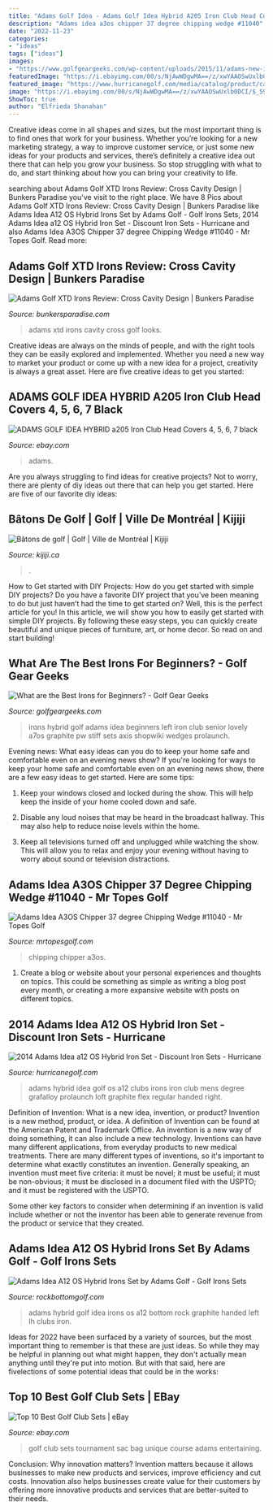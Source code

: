 ```yaml
---
title: "Adams Golf Idea - Adams Golf Idea Hybrid A205 Iron Club Head Covers 4, 5, 6, 7 Black"
description: "Adams idea a3os chipper 37 degree chipping wedge #11040"
date: "2022-11-23"
categories:
- "ideas"
tags: ["ideas"]
images:
- "https://www.golfgeargeeks.com/wp-content/uploads/2015/11/adams-new-idea-hybrid-irons-set-best-irons-for-beginners.jpg"
featuredImage: "https://i.ebayimg.com/00/s/NjAwWDgwMA==/z/xwYAAOSwUxlb0DCI/$_59.JPG"
featured_image: "https://www.hurricanegolf.com/media/catalog/product/cache/1/image/1200x/040ec09b1e35df139433887a97daa66f/a/d/adams_2014a12oshybrid_sole.jpg"
image: "https://i.ebayimg.com/00/s/NjAwWDgwMA==/z/xwYAAOSwUxlb0DCI/$_59.JPG"
ShowToc: true
author: "Elfrieda Shanahan"
---
```



Creative ideas come in all shapes and sizes, but the most important thing is to find ones that work for your business. Whether you’re looking for a new marketing strategy, a way to improve customer service, or just some new ideas for your products and services, there’s definitely a creative idea out there that can help you grow your business. So stop struggling with what to do, and start thinking about how you can bring your creativity to life.

	

		
searching about Adams Golf XTD Irons Review: Cross Cavity Design | Bunkers Paradise you've visit to the right place. We have 8 Pics about Adams Golf XTD Irons Review: Cross Cavity Design | Bunkers Paradise like Adams Idea A12 OS Hybrid Irons Set by Adams Golf - Golf Irons Sets, 2014 Adams Idea a12 OS Hybrid Iron Set - Discount Iron Sets - Hurricane and also Adams Idea A3OS Chipper 37 degree Chipping Wedge #11040 - Mr Topes Golf. Read more:
		
    
## Adams Golf XTD Irons Review: Cross Cavity Design | Bunkers Paradise

<img loading=lazy src="http://www.bunkersparadise.com/wp-content/uploads/2014/05/Screen-Shot-2014-05-14-at-8.50.42-AM.png" onerror="this.onerror=null;this.src='https://tse2.mm.bing.net/th?id=OIP.e1nU3JwtTo7CPrHiszfyewHaDN&amp;pid=15.1';" alt="Adams Golf XTD Irons Review: Cross Cavity Design | Bunkers Paradise">

_Source: bunkersparadise.com_

>adams xtd irons cavity cross golf looks. 

	

Creative ideas are always on the minds of people, and with the right tools they can be easily explored and implemented. Whether you need a new way to market your product or come up with a new idea for a project, creativity is always a great asset. Here are five creative ideas to get you started:

    
## ADAMS GOLF IDEA HYBRID A205 Iron Club Head Covers 4, 5, 6, 7 Black

<img loading=lazy src="https://i.ebayimg.com/images/g/haMAAOSwDSpfPuRk/s-l400.jpg" onerror="this.onerror=null;this.src='https://tse4.mm.bing.net/th?id=OIP.7FIlB7LtTzDl2T8W0mnWVQAAAA&amp;pid=15.1';" alt="ADAMS GOLF IDEA HYBRID a205 Iron Club Head Covers 4, 5, 6, 7 black">

_Source: ebay.com_

>adams. 

	

Are you always struggling to find ideas for creative projects? Not to worry, there are plenty of diy ideas out there that can help you get started. Here are five of our favorite diy ideas: 

    
## Bâtons De Golf | Golf | Ville De Montréal | Kijiji

<img loading=lazy src="https://i.ebayimg.com/00/s/NjAwWDgwMA==/z/xwYAAOSwUxlb0DCI/$_59.JPG" onerror="this.onerror=null;this.src='https://tse3.mm.bing.net/th?id=OIP.Qgh68iLeH6dVvfHPrMYUWwHaFj&amp;pid=15.1';" alt="Bâtons de golf | Golf | Ville de Montréal | Kijiji">

_Source: kijiji.ca_

>. 

	

How to Get started with DIY Projects: How do you get started with simple DIY projects?
Do you have a favorite DIY project that you’ve been meaning to do but just haven’t had the time to get started on? Well, this is the perfect article for you! In this article, we will show you how to easily get started with simple DIY projects. By following these easy steps, you can quickly create beautiful and unique pieces of furniture, art, or home decor. So read on and start building!

    
## What Are The Best Irons For Beginners? - Golf Gear Geeks

<img loading=lazy src="https://www.golfgeargeeks.com/wp-content/uploads/2015/11/adams-new-idea-hybrid-irons-set-best-irons-for-beginners.jpg" onerror="this.onerror=null;this.src='https://tse2.mm.bing.net/th?id=OIP.ewHC6YvimBsiChc-xoAyzQHaHa&amp;pid=15.1';" alt="What are the Best Irons for Beginners? - Golf Gear Geeks">

_Source: golfgeargeeks.com_

>irons hybrid golf adams idea beginners left iron club senior lovely a7os graphite pw stiff sets axis shopwiki wedges prolaunch. 

	

Evening news: What easy ideas can you do to keep your home safe and comfortable even on an evening news show?
If you're looking for ways to keep your home safe and comfortable even on an evening news show, there are a few easy ideas to get started. Here are some tips:
1. Keep your windows closed and locked during the show. This will help keep the inside of your home cooled down and safe.

2. Disable any loud noises that may be heard in the broadcast hallway. This may also help to reduce noise levels within the home.

3. Keep all televisions turned off and unplugged while watching the show. This will allow you to relax and enjoy your evening without having to worry about sound or television distractions.

    
## Adams Idea A3OS Chipper 37 Degree Chipping Wedge #11040 - Mr Topes Golf

<img loading=lazy src="https://cdn2.bigcommerce.com/n-pktq5q/ghg13z/products/4932/images/687353/11040-adams-idea-a3os-chipper-37-degree-chipping-wedge-11040__54311.1506917163.1280.1280.jpg?c=2" onerror="this.onerror=null;this.src='https://tse4.mm.bing.net/th?id=OIP.RdrXQiasMl7_ESUynBgPrgHaFj&amp;pid=15.1';" alt="Adams Idea A3OS Chipper 37 degree Chipping Wedge #11040 - Mr Topes Golf">

_Source: mrtopesgolf.com_

>chipping chipper a3os. 

	

1. Create a blog or website about your personal experiences and thoughts on topics. This could be something as simple as writing a blog post every month, or creating a more expansive website with posts on different topics.

    
## 2014 Adams Idea A12 OS Hybrid Iron Set - Discount Iron Sets - Hurricane

<img loading=lazy src="https://www.hurricanegolf.com/media/catalog/product/cache/1/image/1200x/040ec09b1e35df139433887a97daa66f/a/d/adams_2014a12oshybrid_sole.jpg" onerror="this.onerror=null;this.src='https://tse4.mm.bing.net/th?id=OIP.0FG-gEnsqv3ehgwBqfYkkAHaHa&amp;pid=15.1';" alt="2014 Adams Idea a12 OS Hybrid Iron Set - Discount Iron Sets - Hurricane">

_Source: hurricanegolf.com_

>adams hybrid idea golf os a12 clubs irons iron club mens degree grafalloy prolaunch loft graphite flex regular handed right. 

	

Definition of Invention: What is a new idea, invention, or product?
Invention is a new method, product, or idea. A definition of Invention can be found at the American Patent and Trademark Office. An invention is a new way of doing something, it can also include a new technology. Inventions can have many different applications, from everyday products to new medical treatments. 
There are many different types of inventions, so it's important to determine what exactly constitutes an invention. Generally speaking, an invention must meet five criteria: it must be novel; it must be useful; it must be non-obvious; it must be disclosed in a document filed with the USPTO; and it must be registered with the USPTO. 

Some other key factors to consider when determining if an invention is valid include whether or not the inventor has been able to generate revenue from the product or service that they created.

    
## Adams Idea A12 OS Hybrid Irons Set By Adams Golf - Golf Irons Sets

<img loading=lazy src="http://ep.yimg.com/ay/yhst-17159114447480/adams-golf-idea-a12os-4-pw-gw-hybrid-irons-graphite-74.jpg" onerror="this.onerror=null;this.src='https://tse2.mm.bing.net/th?id=OIP.m09Y-YjFx4dvq2ZY1iowjgHaJr&amp;pid=15.1';" alt="Adams Idea A12 OS Hybrid Irons Set by Adams Golf - Golf Irons Sets">

_Source: rockbottomgolf.com_

>adams hybrid golf idea irons os a12 bottom rock graphite handed left lh clubs iron. 

	

Ideas for 2022 have been surfaced by a variety of sources, but the most important thing to remember is that these are just ideas. So while they may be helpful in planning out what might happen, they don't actually mean anything until they're put into motion. But with that said, here are fivelections of some potential ideas that could be in the works: 

    
## Top 10 Best Golf Club Sets | EBay

<img loading=lazy src="http://i.ebayimg.com/00/s/NTY2WDg0OQ==/z/KSgAAOSwBahU~DTV/$_32.JPG?set_id=880000500F" onerror="this.onerror=null;this.src='https://tse3.mm.bing.net/th?id=OIP.vrPduCEgxlUznjuqK3ZXjQHaE8&amp;pid=15.1';" alt="Top 10 Best Golf Club Sets | eBay">

_Source: ebay.com_

>golf club sets tournament sac bag unique course adams entertaining. 

	

Conclusion: Why innovation matters?
Invention matters because it allows businesses to make new products and services, improve efficiency and cut costs. Innovation also helps businesses create value for their customers by offering more innovative products and services that are better-suited to their needs.

